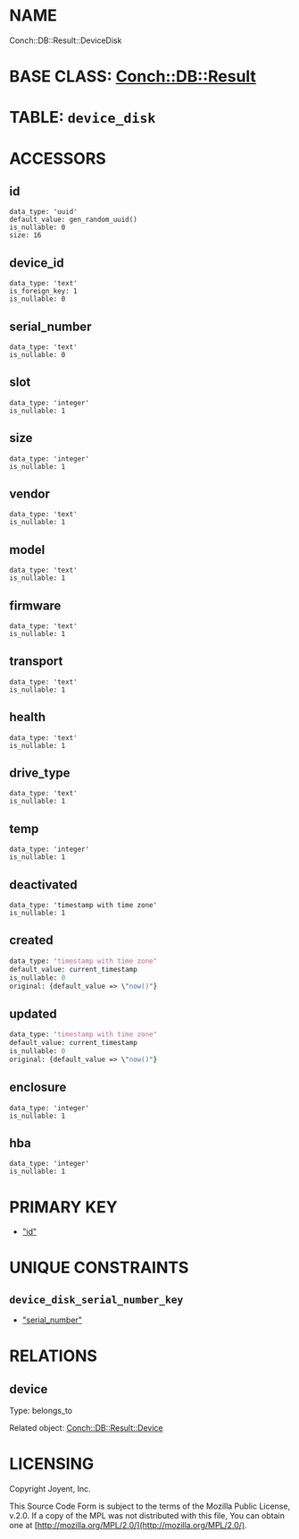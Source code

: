 # NAME

Conch::DB::Result::DeviceDisk

# BASE CLASS: [Conch::DB::Result](/../modules/Conch::DB::Result)

# TABLE: `device_disk`

# ACCESSORS

## id

```
data_type: 'uuid'
default_value: gen_random_uuid()
is_nullable: 0
size: 16
```

## device\_id

```
data_type: 'text'
is_foreign_key: 1
is_nullable: 0
```

## serial\_number

```
data_type: 'text'
is_nullable: 0
```

## slot

```
data_type: 'integer'
is_nullable: 1
```

## size

```
data_type: 'integer'
is_nullable: 1
```

## vendor

```
data_type: 'text'
is_nullable: 1
```

## model

```
data_type: 'text'
is_nullable: 1
```

## firmware

```
data_type: 'text'
is_nullable: 1
```

## transport

```
data_type: 'text'
is_nullable: 1
```

## health

```
data_type: 'text'
is_nullable: 1
```

## drive\_type

```
data_type: 'text'
is_nullable: 1
```

## temp

```
data_type: 'integer'
is_nullable: 1
```

## deactivated

```
data_type: 'timestamp with time zone'
is_nullable: 1
```

## created

```perl
data_type: 'timestamp with time zone'
default_value: current_timestamp
is_nullable: 0
original: {default_value => \"now()"}
```

## updated

```perl
data_type: 'timestamp with time zone'
default_value: current_timestamp
is_nullable: 0
original: {default_value => \"now()"}
```

## enclosure

```
data_type: 'integer'
is_nullable: 1
```

## hba

```
data_type: 'integer'
is_nullable: 1
```

# PRIMARY KEY

- ["id"](#id)

# UNIQUE CONSTRAINTS

## `device_disk_serial_number_key`

- ["serial\_number"](#serial_number)

# RELATIONS

## device

Type: belongs\_to

Related object: [Conch::DB::Result::Device](/../modules/Conch::DB::Result::Device)

# LICENSING

Copyright Joyent, Inc.

This Source Code Form is subject to the terms of the Mozilla Public License,
v.2.0. If a copy of the MPL was not distributed with this file, You can obtain
one at [http://mozilla.org/MPL/2.0/](http://mozilla.org/MPL/2.0/).
